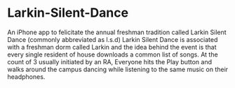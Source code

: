 # Larkin-Silent-Dance

An iPhone app to felicitate the annual freshman tradition called Larkin Silent Dance (commonly abbreviated as l.s.d) Larkin Silent Dance is associated with a freshman dorm called Larkin and the idea behind the event is that every single resident of house downloads a common list of songs. At the count of 3 usually initiated by an RA, Everyone hits the Play button and walks around the campus dancing while listening to the same music on their headphones.
